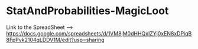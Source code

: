 # StatAndProbabilities-MagicLoot
Link to the SpreadSheet --> https://docs.google.com/spreadsheets/d/1VM8jM0dHHQxIZYj0xEN8xDPiqB8FpPvk2104qLDDV1M/edit?usp=sharing
